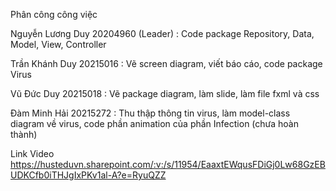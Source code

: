 Phân công công việc

Nguyễn Lương Duy 20204960 (Leader) : Code package Repository, Data, Model, View, Controller

Trần Khánh Duy 20215016 : Vẽ screen diagram, viết báo cáo, code package Virus

Vũ Đức Duy 20215018 : Vẽ package diagram, làm slide, làm file fxml và css

Đàm Minh Hải 20215272 : Thu thập thông tin virus, làm model-class diagram về virus, code phần animation của phần Infection (chưa hoàn thành)

Link Video https://husteduvn.sharepoint.com/:v:/s/11954/EaaxtEWqusFDiGj0Lw68GzEBUDKCfb0iTHJgIxPKv1al-A?e=RyuQZZ
